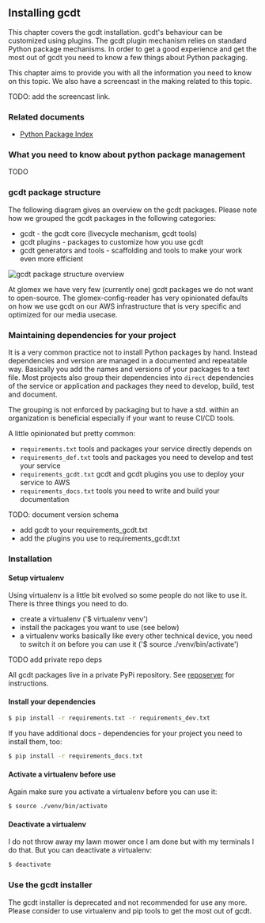 ## Installing gcdt

This chapter covers the gcdt installation. gcdt's behaviour can be customized using plugins. The gcdt plugin mechanism relies on standard Python package mechanisms. In order to get a good experience and get the most out of gcdt you need to know a few things about Python packaging.
 
This chapter aims to provide you with all the information you need to know on this topic. We also have a screencast in the making related to this topic.

TODO: add the screencast link.

 
### Related documents

* [Python Package Index](https://pypi.python.org/pypi)



### What you need to know about python package management

TODO


### gcdt package structure

The following diagram gives an overview on the gcdt packages. Please note how we grouped the gcdt packages in the following categories: 

* gcdt - the gcdt core (livecycle mechanism, gcdt tools)
* gcdt plugins - packages to customize how you use gcdt
* gcdt generators and tools - scaffolding and tools to make your work even more efficient

![gcdt package structure overview](/_static/images/gcdt-package-structure.png "gcdt package structure overview")

At glomex we have very few (currently one) gcdt packages we do not want to open-source. The glomex-config-reader has very opinionated defaults on how we use gcdt on our AWS infrastructure that is very specific and optimized for our media usecase. 


### Maintaining dependencies for your project

It is a very common practice not to install Python packages by hand. Instead dependencies and version are managed in a documented and repeatable way. Basically you add the names and versions of your packages to a text file. Most projects also group their dependencies into `direct` dependencies of the service or application and packages they need to develop, build, test and document.

The grouping is not enforced by packaging but to have a std. within an organization is beneficial especially if your want to reuse CI/CD tools.

A little opinionated but pretty common:

* `requirements.txt` tools and packages your service directly depends on
* `requirements_def.txt` tools and packages you need to develop and test your service
* `requirements_gcdt.txt` gcdt and gcdt plugins you use to deploy your service to AWS
* `requirements_docs.txt` tools you need to write and build your documentation

TODO: document version schema

* add gcdt to your requirements_gcdt.txt
* add the plugins you use to requirements_gcdt.txt


### Installation

#### Setup virtualenv

Using virtualenv is a little bit evolved so some people do not like to use it. There is three things you need to do.

* create a virtualenv ('$ virtualenv venv')
* install the packages you want to use (see below)
* a virtualenv works basically like every other technical device, you need to switch it on before you can use it ('$ source ./venv/bin/activate')


TODO add private repo deps

All gcdt packages live in a private PyPi repository. See [reposerver](http://reposerver-prod-eu-west-1.infra.glomex.cloud/pypi/) for instructions.


#### Install your dependencies

``` bash
$ pip install -r requirements.txt -r requirements_dev.txt
```

If you have additional docs - dependencies for your project you need to install them, too:

``` bash
$ pip install -r requirements_docs.txt
```


#### Activate a virtualenv before use

Again make sure you activate a virtualenv before you can use it:

``` bash
$ source ./venv/bin/activate
```


#### Deactivate a virtualenv

I do not throw away my lawn mower once I am done but with my terminals I do that. But you can deactivate a virtualenv:

``` bash
$ deactivate
```


### Use the gcdt installer

The gcdt installer is deprecated and not recommended for use any more. Please consider to use virtualenv and pip tools to get the most out of gcdt.
